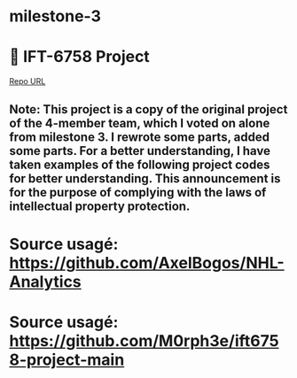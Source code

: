 # milestone-3

# 🏒 IFT-6758 Project
[Repo URL](https://github.com/mansooraliamiri/milestone-3.git)

## Note: This project is a copy of the original project of the 4-member team, which I voted on alone from milestone 3. I rewrote some parts, added some parts. For a better understanding, I have taken examples of the following project codes for better understanding. This announcement is for the purpose of complying with the laws of intellectual property protection.

# Source usagé: https://github.com/AxelBogos/NHL-Analytics
# Source usagé: https://github.com/M0rph3e/ift6758-project-main
